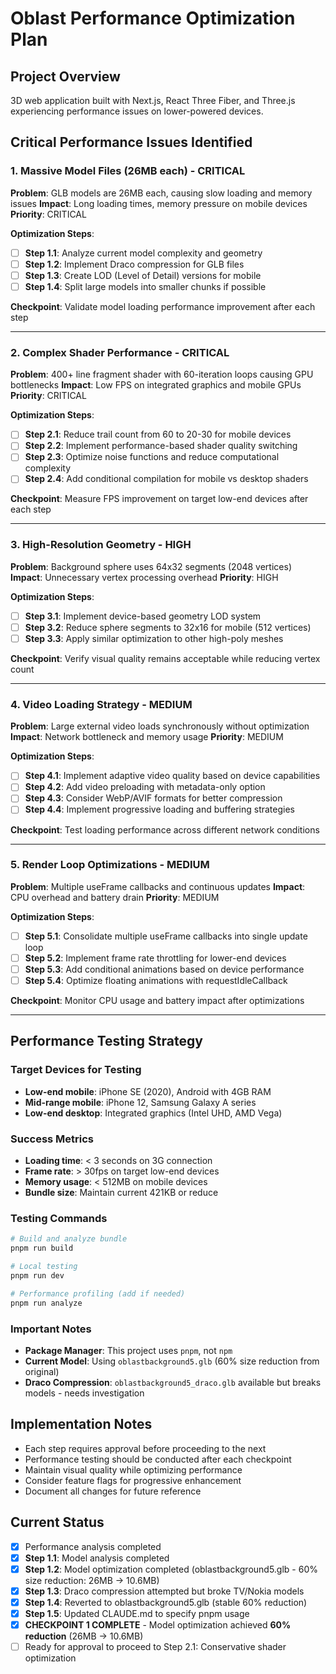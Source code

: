 # Oblast Performance Optimization Plan

## Project Overview
3D web application built with Next.js, React Three Fiber, and Three.js experiencing performance issues on lower-powered devices.

## Critical Performance Issues Identified

### 1. Massive Model Files (26MB each) - CRITICAL
**Problem**: GLB models are 26MB each, causing slow loading and memory issues
**Impact**: Long loading times, memory pressure on mobile devices
**Priority**: CRITICAL

**Optimization Steps**:
- [ ] **Step 1.1**: Analyze current model complexity and geometry
- [ ] **Step 1.2**: Implement Draco compression for GLB files
- [ ] **Step 1.3**: Create LOD (Level of Detail) versions for mobile
- [ ] **Step 1.4**: Split large models into smaller chunks if possible

**Checkpoint**: Validate model loading performance improvement after each step

---

### 2. Complex Shader Performance - CRITICAL
**Problem**: 400+ line fragment shader with 60-iteration loops causing GPU bottlenecks
**Impact**: Low FPS on integrated graphics and mobile GPUs
**Priority**: CRITICAL

**Optimization Steps**:
- [ ] **Step 2.1**: Reduce trail count from 60 to 20-30 for mobile devices
- [ ] **Step 2.2**: Implement performance-based shader quality switching
- [ ] **Step 2.3**: Optimize noise functions and reduce computational complexity
- [ ] **Step 2.4**: Add conditional compilation for mobile vs desktop shaders

**Checkpoint**: Measure FPS improvement on target low-end devices after each step

---

### 3. High-Resolution Geometry - HIGH
**Problem**: Background sphere uses 64x32 segments (2048 vertices)
**Impact**: Unnecessary vertex processing overhead
**Priority**: HIGH

**Optimization Steps**:
- [ ] **Step 3.1**: Implement device-based geometry LOD system
- [ ] **Step 3.2**: Reduce sphere segments to 32x16 for mobile (512 vertices)
- [ ] **Step 3.3**: Apply similar optimization to other high-poly meshes

**Checkpoint**: Verify visual quality remains acceptable while reducing vertex count

---

### 4. Video Loading Strategy - MEDIUM
**Problem**: Large external video loads synchronously without optimization
**Impact**: Network bottleneck and memory usage
**Priority**: MEDIUM

**Optimization Steps**:
- [ ] **Step 4.1**: Implement adaptive video quality based on device capabilities
- [ ] **Step 4.2**: Add video preloading with metadata-only option
- [ ] **Step 4.3**: Consider WebP/AVIF formats for better compression
- [ ] **Step 4.4**: Implement progressive loading and buffering strategies

**Checkpoint**: Test loading performance across different network conditions

---

### 5. Render Loop Optimizations - MEDIUM
**Problem**: Multiple useFrame callbacks and continuous updates
**Impact**: CPU overhead and battery drain
**Priority**: MEDIUM

**Optimization Steps**:
- [ ] **Step 5.1**: Consolidate multiple useFrame callbacks into single update loop
- [ ] **Step 5.2**: Implement frame rate throttling for lower-end devices
- [ ] **Step 5.3**: Add conditional animations based on device performance
- [ ] **Step 5.4**: Optimize floating animations with requestIdleCallback

**Checkpoint**: Monitor CPU usage and battery impact after optimizations

---

## Performance Testing Strategy

### Target Devices for Testing
- **Low-end mobile**: iPhone SE (2020), Android with 4GB RAM
- **Mid-range mobile**: iPhone 12, Samsung Galaxy A series
- **Low-end desktop**: Integrated graphics (Intel UHD, AMD Vega)

### Success Metrics
- **Loading time**: < 3 seconds on 3G connection
- **Frame rate**: > 30fps on target low-end devices
- **Memory usage**: < 512MB on mobile devices
- **Bundle size**: Maintain current 421KB or reduce

### Testing Commands
```bash
# Build and analyze bundle
pnpm run build

# Local testing  
pnpm run dev

# Performance profiling (add if needed)
pnpm run analyze
```

### Important Notes
- **Package Manager**: This project uses `pnpm`, not `npm`
- **Current Model**: Using `oblastbackground5.glb` (60% size reduction from original)
- **Draco Compression**: `oblastbackground5_draco.glb` available but breaks models - needs investigation

## Implementation Notes

- Each step requires approval before proceeding to the next
- Performance testing should be conducted after each checkpoint
- Maintain visual quality while optimizing performance
- Consider feature flags for progressive enhancement
- Document all changes for future reference

## Current Status
- [x] Performance analysis completed
- [x] **Step 1.1**: Model analysis completed
- [x] **Step 1.2**: Model optimization completed (oblastbackground5.glb - 60% size reduction: 26MB → 10.6MB)
- [x] **Step 1.3**: Draco compression attempted but broke TV/Nokia models
- [x] **Step 1.4**: Reverted to oblastbackground5.glb (stable 60% reduction)
- [x] **Step 1.5**: Updated CLAUDE.md to specify pnpm usage
- [x] **CHECKPOINT 1 COMPLETE** - Model optimization achieved **60% reduction** (26MB → 10.6MB)
- [ ] Ready for approval to proceed to Step 2.1: Conservative shader optimization